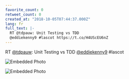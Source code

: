 ```yaml
---
favorite_count: 0
retweet_count: 0
created_at: "2018-10-05T07:44:37.000Z"
lang: fr
full_text: |-
  RT @tdpauw: Unit Testing vs TDD
  @eddiekenny9 #lascot https://t.co/H4UScEU6nZ
---
```


RT [@tdpauw](https://twitter.com/tdpauw): Unit Testing vs TDD
[@eddiekenny9](https://twitter.com/eddiekenny9) #lascot

<div class="gallery gallery-2">

![Embedded Photo](https://twitter-media-coderbyheart.s3.eu-north-1.amazonaws.com/1048116737235963905-Dos26xYXgAA_q0u.jpg)

![Embedded Photo](https://twitter-media-coderbyheart.s3.eu-north-1.amazonaws.com/1048116737235963905-Dos28R7XUAAvq8f.jpg)

</div>
